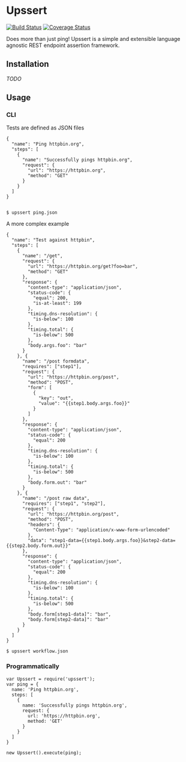 # Upssert

[![Build Status](https://travis-ci.org/upssert/upssert.svg?branch=master)](https://travis-ci.org/upssert/upssert)
[![Coverage Status](https://coveralls.io/repos/github/upssert/upssert/badge.svg)](https://coveralls.io/github/upssert/upssert)

Does more than just ping! Upssert is a simple and extensible language agnostic REST endpoint assertion framework.

## Installation

_TODO_

## Usage

### CLI

Tests are defined as JSON files

    {
      "name": "Ping httpbin.org",
      "steps": [
        {
          "name": "Successfully pings httpbin.org",
          "request": {
            "url": "https://httpbin.org",
            "method": "GET"
          }
        }
      ]
    }


    $ upssert ping.json

A more complex example

    {
      "name": "Test against httpbin",
      "steps": [
        {
          "name": "/get",
          "request": {
            "url": "https://httpbin.org/get?foo=bar",
            "method": "GET"
          },
          "response": {
            "content-type": "application/json",
            "status-code": {
              "equal": 200,
              "is-at-least": 199
            },
            "timing.dns-resolution": {
              "is-below": 100
            },
            "timing.total": {
              "is-below": 500
            },
            "body.args.foo": "bar"
          }
        }, {
          "name": "/post formdata",
          "requires": ["step1"],
          "request": {
            "url": "https://httpbin.org/post",
            "method": "POST",
            "form": [
              {
                "key": "out",
                "value": "{{step1.body.args.foo}}"
              }
            ]
          },
          "response": {
            "content-type": "application/json",
            "status-code": {
              "equal": 200
            },
            "timing.dns-resolution": {
              "is-below": 100
            },
            "timing.total": {
              "is-below": 500
            },
            "body.form.out": "bar"
          }
        }, {
          "name": "/post raw data",
          "requires": ["step1", "step2"],
          "request": {
            "url": "https://httpbin.org/post",
            "method": "POST",
            "headers": {
              "Content-Type": "application/x-www-form-urlencoded"
            },
            "data": "step1-data={{step1.body.args.foo}}&step2-data={{step2.body.form.out}}"
          },
          "response": {
            "content-type": "application/json",
            "status-code": {
              "equal": 200
            },
            "timing.dns-resolution": {
              "is-below": 100
            },
            "timing.total": {
              "is-below": 500
            },
            "body.form[step1-data]": "bar",
            "body.form[step2-data]": "bar"
          }
        }
      ]
    }

    $ upssert workflow.json

### Programmatically

    var Upssert = require('upssert');
    var ping = {
      name: 'Ping httpbin.org',
      steps: [
        {
          name: 'Successfully pings httpbin.org',
          request: {
            url: 'https://httpbin.org',
            method: 'GET'
          }
        }
      ]
    }

    new Upssert().execute(ping);
